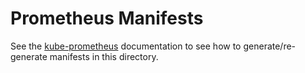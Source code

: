# Prometheus Manifests

See the [kube-prometheus](https://github.com/prometheus-operator/kube-prometheus)
documentation to see how to generate/re-generate manifests in this directory.
